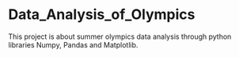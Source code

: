 # Data_Analysis_of_Olympics

This project is about summer olympics data analysis through python libraries Numpy, Pandas and Matplotlib.
